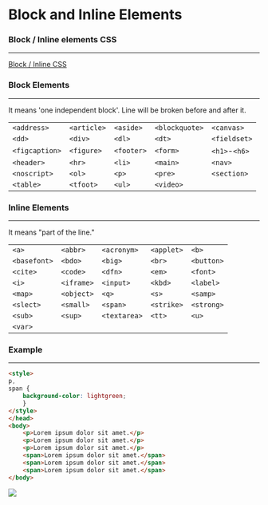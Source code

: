 # Block and Inline Elements

### Block / Inline elements CSS

<hr>

[Block / Inline CSS](../CSS/block_inline.md)

### Block Elements

<hr>

It means 'one independent block'. Line will be broken before and after it.

|                |             |            |                |               |
| -------------- | ----------- | ---------- | -------------- | ------------- |
| `<address>`    | `<article>` | `<aside>`  | `<blockquote>` | `<canvas>`    |
| `<dd>`         | `<div>`     | `<dl>`     | `<dt>`         | `<fieldset>`  |
| `<figcaption>` | `<figure>`  | `<footer>` | `<form>`       | `<h1>`-`<h6>` |
| `<header>`     | `<hr>`      | `<li>`     | `<main>`       | `<nav>`       |
| `<noscript>`   | `<ol>`      | `<p>`      | `<pre>`        | `<section>`   |
| `<table>`      | `<tfoot>`   | `<ul>`     | `<video>`      |

### Inline Elements

<hr>

It means "part of the line."

|              |            |              |            |            |
| ------------ | ---------- | ------------ | ---------- | ---------- |
| `<a>`        | `<abbr>`   | `<acronym>`  | `<applet>` | `<b>`      |
| `<basefont>` | `<bdo>`    | `<big>`      | `<br>`     | `<button>` |
| `<cite>`     | `<code>`   | `<dfn>`      | `<em>`     | `<font>`   |
| `<i>`        | `<iframe>` | `<input>`    | `<kbd>`    | `<label>`  |
| `<map>`      | `<object>` | `<q>`        | `<s>`      | `<samp>`   |
| `<slect>`    | `<small>`  | `<span>`     | `<strike>` | `<strong>` |
| `<sub>`      | `<sup>`    | `<textarea>` | `<tt>`     | `<u>`      |
| `<var>`      |

### Example

<hr>

```html
<style>
p,
span {
    background-color: lightgreen;
    }
</style>
</head>
<body>
    <p>Lorem ipsum dolor sit amet.</p>
    <p>Lorem ipsum dolor sit amet.</p>
    <p>Lorem ipsum dolor sit amet.</p>
    <span>Lorem ipsum dolor sit amet.</span>
    <span>Lorem ipsum dolor sit amet.</span>
    <span>Lorem ipsum dolor sit amet.</span>
</body>
```

<img src="https://i.postimg.cc/BnRf8TLj/inline-block.png">
